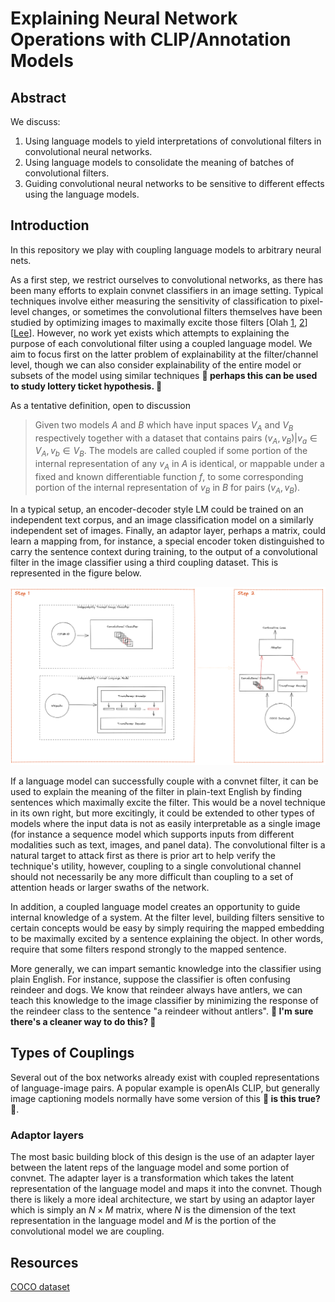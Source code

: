 # Explaining Neural Network Operations with CLIP/Annotation Models

## Abstract

We discuss:

1. Using language models to yield interpretations of convolutional filters in convolutional neural networks.
2. Using language models to consolidate the meaning of batches of convolutional filters.
3. Guiding convolutional neural networks to be sensitive to different effects using the language models.

## Introduction

In this repository we play with coupling language models to arbitrary neural nets. 

As a first step, we restrict ourselves to convolutional networks, as there has been many efforts to explain convnet classifiers in an image setting. Typical techniques involve either measuring the sensitivity of classification to pixel-level changes, or sometimes the convolutional filters themselves have been studied by optimizing images to maximally excite those filters \[Olah [1](https://ai.googleblog.com/2015/06/inceptionism-going-deeper-into-neural.html), [2](https://distill.pub/2017/feature-visualization/)\] \[[Lee](http://web.eecs.umich.edu/~honglak/icml09-ConvolutionalDeepBeliefNetworks.pdf)]. However, no work yet exists which attempts to explaining the purpose of each convolutional filter using a coupled language model. We aim to focus first on the latter problem of explainability at the filter/channel level, though we can also consider explainability of the entire model or subsets of the model using similar techniques **🧐 perhaps this can be used to study lottery ticket hypothesis. 🧐**

As a tentative definition, open to discussion

 > Given two models $A$ and $B$ which have input spaces $V_A$ and $V_B$ respectively together with a dataset that contains pairs $(v_A, v_B) \vert v_a \in V_A, v_b \in V_B$. The models are called coupled if some portion of the internal representation of any $v_A$ in $A$ is identical, or mappable under a fixed and known differentiable function $f$, to some corresponding portion of the internal representation of $v_B$ in $B$ for pairs $(v_A, v_B)$.
 
In a typical setup, an encoder-decoder style LM could be trained on an independent text corpus, and an image classification model on a similarly independent set of images. Finally, an adaptor layer, perhaps a matrix, could learn a mapping from, for instance, a special encoder token distinguished to carry the sentence context during training, to the output of a convolutional filter in the image classifier using a third coupling dataset. This is represented in the figure below.

![image info](./fig1.PNG)

If a language model can successfully couple with a convnet filter, it can be used to explain the meaning of the filter in plain-text English by finding sentences which maximally excite the filter. This would be a novel technique in its own right, but more excitingly, it could be extended to other types of models where the input data is not as easily interpretable as a single image (for instance a sequence model which supports inputs from different modalities such as text, images, and panel data). The convolutional filter is a natural target to attack first as there is prior art to help verify the technique's utility, however, coupling to a single convolutional channel should not necessarily be any more difficult than coupling to a set of attention heads or larger swaths of the network.

In addition, a coupled language model creates an opportunity to guide internal knowledge of a system. At the filter level, building filters sensitive to certain concepts would be easy by simply requiring the mapped embedding to be maximally excited by a sentence explaining the object. In other words, require that some filters respond strongly to the mapped sentence.

More generally, we can impart semantic knowledge into the classifier using plain English. For instance, suppose the classifier is often confusing reindeer and dogs. We know that reindeer always have antlers, we can teach this knowledge to the image classifier by minimizing the response of the reindeer class to the sentence "a reindeer without antlers".  **🧐 I'm sure there's a cleaner way to do this? 🧐** 


## Types of Couplings
Several out of the box networks already exist with coupled representations of language-image pairs. A popular example is openAIs CLIP, but generally image captioning models normally have some version of this **🧐 is this true? 🧐**.

### Adaptor layers

The most basic building block of this design is the use of an adapter layer between the latent reps of the language model and some portion of convnet. The adapter layer is a transformation which takes the latent representation of the language model and maps it into the convnet. Though there is likely a more ideal architecture, we start by using an adaptor layer which is simply an $N \times M$ matrix, where $N$ is the dimension of the text representation in the language model and $M$ is the portion of the convolutional model we are coupling.

## Resources
[COCO dataset](https://cocodataset.org/#home) 
